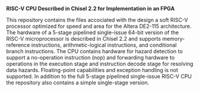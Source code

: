 
<b>RISC-V CPU Described in Chisel 2.2 for Implementation in an FPGA</b>

This repository contains the files accociated with the design a soft RISC-V processor optimized for speed and area for the 
Altera DE2-115 architecture. The hardware of a 5-stage pipelined single-issue 64-bit version of the RISC-V microprocessor
is described in Chisel 2.2 and supports memory-reference instructions, arithmetic-logical instructions, and conditional branch instructions. The CPU contains hardware for hazard detection to support a no-operation instruction (nop) and forwarding hardware to operations in the execution stage and instruction decode stage for resolving data hazards. Floating-point capabilities and exception handling is not supported. In addition to the full 5-stage pipelined single-issue RISC-V CPU the repository also contains a simple
single-stage version.
